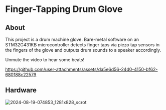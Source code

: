 # Finger-Tapping Drum Glove

## About

This project is a drum machine glove. Bare-metal software on an STM32G431KB microcontroller detects finger taps via piezo tap sensors in the fingers of the glove and outputs drum sounds to a speaker accordingly.

Unmute the video to hear some beats!

https://github.com/user-attachments/assets/da5e6d56-24d0-4150-bf62-680188c22579

## Hardware
![2024-08-19-074853_1281x828_scrot](https://github.com/user-attachments/assets/b0087388-6ee7-412f-8476-9e3b8bd23ca0)
